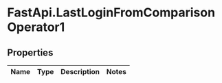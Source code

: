 # FastApi.LastLoginFromComparisonOperator1

## Properties
Name | Type | Description | Notes
------------ | ------------- | ------------- | -------------

